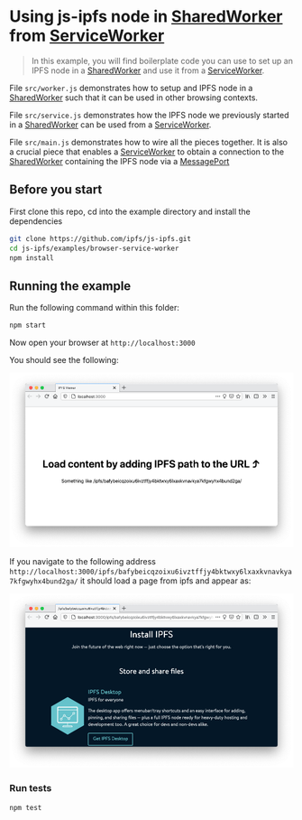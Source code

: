 # Using js-ipfs node in [SharedWorker][] from [ServiceWorker][]

> In this example, you will find boilerplate code you can use to set up an IPFS
> node in a [SharedWorker][] and use it from a [ServiceWorker][].

File `src/worker.js` demonstrates how to setup and IPFS node in a [SharedWorker][]
such that it can be used in other browsing contexts.

File `src/service.js` demonstrates how the IPFS node we previously started in a
[SharedWorker][] can be used from a [ServiceWorker][].

File `src/main.js` demonstrates how to wire all the pieces together. It is also
a crucial piece that enables a [ServiceWorker][] to obtain a connection to the
[SharedWorker][] containing the IPFS node via a [MessagePort][]

## Before you start

First clone this repo, cd into the example directory and install the dependencies

```bash
git clone https://github.com/ipfs/js-ipfs.git
cd js-ipfs/examples/browser-service-worker
npm install
```

## Running the example

Run the following command within this folder:

```bash
npm start
```

Now open your browser at `http://localhost:3000`

You should see the following:

![Screen Shot](./index-view.png)

If you navigate to the following address `http://localhost:3000/ipfs/bafybeicqzoixu6ivztffjy4bktwxy6lxaxkvnavkya7kfgwyhx4bund2ga/` it should load a
page from ipfs and appear as:

![Screen Shot](./page-view.png)

### Run tests

```bash
npm test
```


[SharedWorker]:https://developer.mozilla.org/en-US/docs/Web/API/SharedWorker
[ServiceWorker]:https://developer.mozilla.org/en-US/docs/Web/API/Service_Worker_API
[MessagePort]:https://developer.mozilla.org/en-US/docs/Web/API/MessagePort
